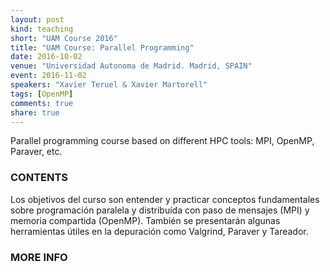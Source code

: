 ```yaml
---
layout: post
kind: teaching
short: "UAM Course 2016"
title: "UAM Course: Parallel Programming"
date: 2016-10-02
venue: "Universidad Autonoma de Madrid. Madrid, SPAIN"
event: 2016-11-02
speakers: "Xavier Teruel & Xavier Martorell"
tags: [OpenMP]
comments: true
share: true
---
```


Parallel programming course based on different HPC tools: MPI, OpenMP, Paraver, etc.


### CONTENTS

Los objetivos del curso son entender y practicar conceptos fundamentales sobre
programación paralela y distribuída con paso de mensajes (MPI) y memoria
compartida (OpenMP). También se presentarán algunas herramientas útiles en la
depuración como Valgrind, Paraver y Tareador.

### MORE INFO

